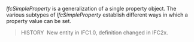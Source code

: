 ﻿_IfcSimpleProperty_ is a generalization of a single property object. The various subtypes of _IfcSimpleProperty_ establish different ways in which a property value can be set.

> HISTORY&nbsp; New entity in IFC1.0, definition changed in IFC2x.